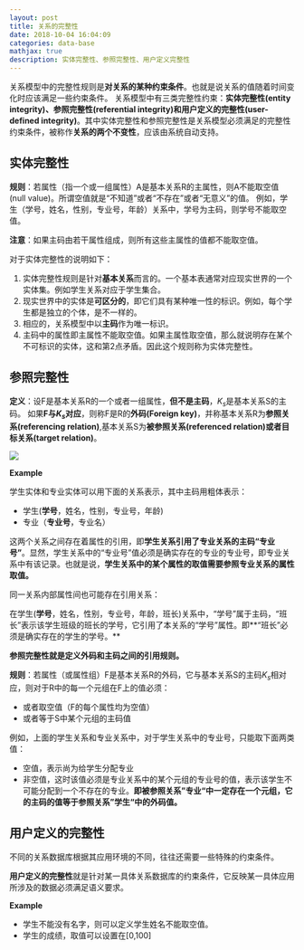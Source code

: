 ```yaml
---
layout: post
title: 关系的完整性
date: 2018-10-04 16:04:09
categories: data-base
mathjax: true
description: 实体完整性、参照完整性、用户定义完整性
---
```

关系模型中的完整性规则是**对关系的某种约束条件**。也就是说关系的值随着时间变化时应该满足一些约束条件。
关系模型中有三类完整性约束：**实体完整性(entity integrity)、参照完整性(referential integrity)和用户定义的完整性(user-defined integrity)**。其中实体完整性和参照完整性是关系模型必须满足的完整性约束条件，被称作**关系的两个不变性**，应该由系统自动支持。

## 实体完整性
**规则**：若属性（指一个或一组属性）A是基本关系R的主属性，则A不能取空值(null value)。所谓空值就是“不知道”或者“不存在”或者“无意义”的值。
例如，学生（学号，姓名，性别，专业号，年龄）关系中，学号为主码，则学号不能取空值。

**注意**：如果主码由若干属性组成，则所有这些主属性的值都不能取空值。

对于实体完整性的说明如下：
1. 实体完整性规则是针对**基本关系**而言的。一个基本表通常对应现实世界的一个实体集。例如学生关系对应于学生集合。
2. 现实世界中的实体是**可区分的**，即它们具有某种唯一性的标识。例如，每个学生都是独立的个体，是不一样的。
3. 相应的，关系模型中以**主码**作为唯一标识。
4. 主码中的属性即主属性不能取空值。如果主属性取空值，那么就说明存在某个不可标识的实体，这和第2点矛盾。因此这个规则称为实体完整性。

## 参照完整性
**定义**：设F是基本关系R的一个或者一组属性，**但不是主码**，$K_s$是基本关系S的主码。
如果**F与$K_s$对应**，则称F是R的**外码(Foreign key)**，并称基本关系R为**参照关系(referencing relation)**,基本关系S为**被参照关系(referenced relation)**或者**目标关系(target relation)**。

![](/uploads/referenceRelation.png)

**Example**

学生实体和专业实体可以用下面的关系表示，其中主码用粗体表示：

- 学生(**学号**，姓名，性别，专业号，年龄)
- 专业（**专业号**，专业名）

这两个关系之间存在着属性的引用，即**学生关系引用了专业关系的主码“专业号”**。显然，学生关系中的“专业号”值必须是确实存在的专业的专业号，即专业关系中有该记录。也就是说，**学生关系中的某个属性的取值需要参照专业关系的属性取值。**

同一关系内部属性间也可能存在引用关系：

在学生(**学号**，姓名，性别，专业号，年龄，班长)关系中，“学号”属于主码，“班长”表示该学生班级的班长的学号，它引用了本关系的“学号”属性。即**“班长”必须是确实存在的学生的学号。**

**参照完整性就是定义外码和主码之间的引用规则。**

**规则**：若属性（或属性组）F是基本关系R的外码，它与基本关系S的主码$K_s$相对应，则对于R中的每一个元组在F上的值必须：
- 或者取空值（F的每个属性均为空值）
- 或者等于S中某个元组的主码值

例如，上面的学生关系和专业关系中，对于学生关系中的专业号，只能取下面两类值：
- 空值，表示尚为给学生分配专业
- 非空值，这时该值必须是专业关系中的某个元组的专业号的值，表示该学生不可能分配到一个不存在的专业。**即被参照关系”专业“中一定存在一个元组，它的主码的值等于参照关系”学生“中的外码值。**

## 用户定义的完整性
不同的关系数据库根据其应用环境的不同，往往还需要一些特殊的约束条件。

**用户定义的完整性**就是针对某一具体关系数据库的约束条件，它反映某一具体应用所涉及的数据必须满足语义要求。

**Example**

- 学生不能没有名字，则可以定义学生姓名不能取空值。
- 学生的成绩，取值可以设置在[0,100]